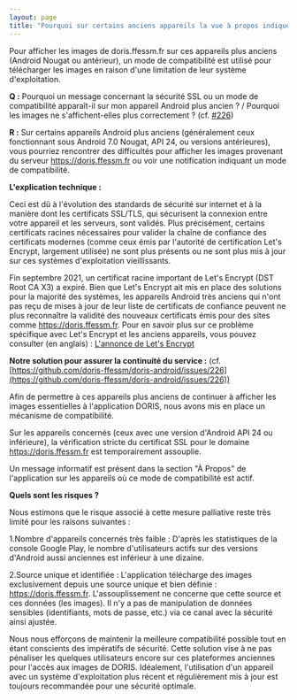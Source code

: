 ```yaml
---
layout: page
title: "Pourquoi sur certains anciens appareils la vue à propos indique: Mode de compatibité SSL activé ?"
---
```


Pour afficher les images de doris.ffessm.fr sur ces appareils plus anciens (Android Nougat ou antérieur), un mode de compatibilité est utilisé pour télécharger les images en raison d'une limitation de leur système d'exploitation.


<!--more-->

**Q :** Pourquoi un message concernant la sécurité SSL ou un mode de compatibilité apparaît-il sur mon appareil Android plus ancien ? / Pourquoi les images ne s'affichent-elles plus correctement ? (cf. [#226](https://github.com/doris-ffessm/doris-android/issues/226))

**R :** Sur certains appareils Android plus anciens (généralement ceux fonctionnant sous Android 7.0 Nougat, API 24, ou versions antérieures), vous pourriez rencontrer des difficultés pour afficher les images provenant du serveur https://doris.ffessm.fr ou voir une notification indiquant un mode de compatibilité.

**L'explication technique :**

Ceci est dû à l'évolution des standards de sécurité sur internet et à la manière dont les certificats SSL/TLS, qui sécurisent la connexion entre votre appareil et les serveurs, sont validés. Plus précisément, certains certificats racines nécessaires pour valider la chaîne de confiance des certificats modernes (comme ceux émis par l'autorité de certification Let's Encrypt, largement utilisée) ne sont plus présents ou ne sont plus mis à jour sur ces systèmes d'exploitation vieillissants.

Fin septembre 2021, un certificat racine important de Let's Encrypt (DST Root CA X3) a expiré. Bien que Let's Encrypt ait mis en place des solutions pour la majorité des systèmes, les appareils Android très anciens qui n'ont pas reçu de mises à jour de leur liste de certificats de confiance peuvent ne plus reconnaître la validité des nouveaux certificats émis pour des sites comme https://doris.ffessm.fr. Pour en savoir plus sur ce problème spécifique avec Let's Encrypt et les anciens appareils, vous pouvez consulter (en anglais) : [L'annonce de Let's Encrypt](https://letsencrypt.org/docs/dst-root-ca-x3-expiration-september-2021/)



**Notre solution pour assurer la continuité du service :** (cf. [https://github.com/doris-ffessm/doris-android/issues/226](https://github.com/doris-ffessm/doris-android/issues/226))

Afin de permettre à ces appareils plus anciens de continuer à afficher les images essentielles à l'application DORIS, nous avons mis en place un mécanisme de compatibilité. 

Sur les appareils concernés (ceux avec une version d'Android API 24 ou inférieure), la vérification stricte du certificat SSL pour le domaine https://doris.ffessm.fr est temporairement assouplie.

Un message informatif est présent dans la section "À Propos" de l'application sur les appareils où ce mode de compatibilité est actif.

**Quels sont les risques ?**

Nous estimons que le risque associé à cette mesure palliative reste très limité pour les raisons suivantes :

1.Nombre d'appareils concernés très faible : D'après les statistiques de la console Google Play, le nombre d'utilisateurs actifs sur des versions d'Android aussi anciennes est inférieur à une dizaine.

2.Source unique et identifiée : L'application télécharge des images exclusivement depuis une source unique et bien définie : https://doris.ffessm.fr. L'assouplissement ne concerne que cette source et ces données (les images). Il n'y a pas de manipulation de données sensibles (identifiants, mots de passe, etc.) via ce canal avec la sécurité ainsi ajustée.

Nous nous efforçons de maintenir la meilleure compatibilité possible tout en étant conscients des impératifs de sécurité. Cette solution vise à ne pas pénaliser les quelques utilisateurs encore sur ces plateformes anciennes pour l'accès aux images de DORIS. Idéalement, l'utilisation d'un appareil avec un système d'exploitation plus récent et régulièrement mis à jour est toujours recommandée pour une sécurité optimale.
